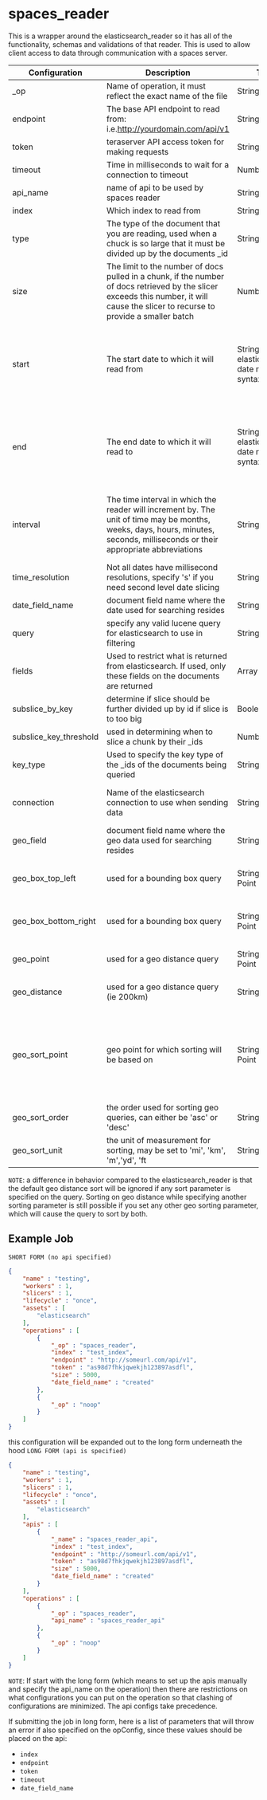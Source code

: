 # spaces_reader #
This is a wrapper around the elasticsearch_reader so it has all of the functionality, schemas and validations of that reader. This is used to allow client access to data through communication with a spaces server.

| Configuration | Description | Type |  Notes   |
| --------- | -------- | ------ | ------ |
| \_op | Name of operation, it must reflect the exact name of the file | String | required |
| endpoint | The base API endpoint to read from: i.e.http://yourdomain.com/api/v1 | String | required |
| token | teraserver API access token for making requests | String | required |
| timeout | Time in milliseconds to wait for a connection to timeout | Number | optional, defaults to 300000 ms or 5 mins  |
| api_name | name of api to be used by spaces reader | String | optional, defaults to 'spaces_reader_api' |
| index | Which index to read from | String | required |
| type | The type of the document that you are reading, used when a chuck is so large that it must be divided up by the documents \_id|String | required if using elasticsearch v5, optional otherwise, defaults to '_doc' |
| size | The limit to the number of docs pulled in a chunk, if the number of docs retrieved by the slicer exceeds this number, it will cause the slicer to recurse to provide a smaller batch | Number | optional, defaults to 5000 |
| start | The start date to which it will read from | String/Number/ elasticsearch date math syntax | optional, inclusive , if not provided the index will be queried for earliest date, this date will be reflected in the opConfig saved in the execution context |
| end | The end date to which it will read to| String/Number/ elasticsearch date math syntax | optional, exclusive, if not provided the index will be queried for latest date, this date will be reflected in the opConfig saved in the execution context |
| interval | The time interval in which the reader will increment by. The unit of time may be months, weeks, days, hours, minutes, seconds, milliseconds or their appropriate abbreviations | String | optional, defaults to auto which tries to calculate the interval by dividing date_range / (numOfRecords / size) |
| time_resolution | Not all dates have millisecond resolutions, specify 's' if you need second level date slicing | String | optional, defaults to milliseconds 'ms' |
| date_field_name | document field name where the date used for searching resides | String | required |
| query | specify any valid lucene query for elasticsearch to use in filtering| String | optional |
| fields | Used to restrict what is returned from elasticsearch. If used, only these fields on the documents are returned | Array | optional |
| subslice_by_key | determine if slice should be further divided up by id if slice is to too big | Boolean | optional, defaults to false |
| subslice_key_threshold | used in determining when to slice a chunk by their \_ids | Number | optional, defaults to 50000 |
| key_type | Used to specify the key type of the \_ids of the documents being queried | String | optional, defaults to elasticsearch id generator (base64url) |
| connection | Name of the elasticsearch connection to use when sending data | String | optional, defaults to the 'default' connection created for elasticsearch |
| geo_field | document field name where the geo data used for searching resides | String | optional, is required if any geo parameter is set |
| geo_box_top_left | used for a bounding box query | String/Geo Point | optional, must be paired with geo_box_bottom_right if used |
| geo_box_bottom_right | used for a bounding box query | String/Geo Point | optional, must be paired with geo_box_top_left if used |
| geo_point | used for a geo distance query | String/Geo Point | optional, must be paired with geo_distance if used |
| geo_distance | used for a geo distance query (ie 200km) | String | optional, must be paired with geo_point if used. |
| geo_sort_point | geo point for which sorting will be based on | String/Geo Point | optional, is required for bounding box queries if any sort parameters are set. geo distance queries default to use geo_point as the sorting point if this value is not set |
| geo_sort_order | the order used for sorting geo queries, can either be 'asc' or 'desc' | String | optional, defaults to 'asc' |
| geo_sort_unit | the unit of measurement for sorting, may be set to 'mi', 'km', 'm','yd', 'ft | String | optional, defaults to 'm' |

`NOTE`: a difference in behavior compared to the elasticsearch_reader is that the default geo distance sort will be ignored if any sort parameter is specified on the query. Sorting on geo distance while specifying another sorting parameter is still possible if you set any other geo sorting parameter, which will cause the query to sort by both.


## Example Job

`SHORT FORM (no api specified)`
```json
{
    "name" : "testing",
    "workers" : 1,
    "slicers" : 1,
    "lifecycle" : "once",
    "assets" : [
        "elasticsearch"
    ],
    "operations" : [
        {
            "_op" : "spaces_reader",
            "index" : "test_index",
            "endpoint" : "http://someurl.com/api/v1",
            "token" : "as98d7fhkjqwekjh123897asdfl",
            "size" : 5000,
            "date_field_name" : "created"
        },
        {
            "_op" : "noop"
        }
    ]
}

```

this configuration will be expanded out to the long form underneath the hood
`LONG FORM (api is specified)`

```json
{
    "name" : "testing",
    "workers" : 1,
    "slicers" : 1,
    "lifecycle" : "once",
    "assets" : [
        "elasticsearch"
    ],
    "apis" : [
        {
            "_name" : "spaces_reader_api",
            "index" : "test_index",
            "endpoint" : "http://someurl.com/api/v1",
            "token" : "as98d7fhkjqwekjh123897asdfl",
            "size" : 5000,
            "date_field_name" : "created"
        }
    ],
    "operations" : [
        {
            "_op" : "spaces_reader",
            "api_name" : "spaces_reader_api"
        },
        {
            "_op" : "noop"
        }
    ]
}
```

`NOTE`: If start with the long form (which means to set up the apis manually and specify the api_name on the operation) then there are restrictions on what configurations you can put on the operation so that clashing of configurations are minimized. The api configs take precedence.

If submitting the job in long form, here is a list of parameters that will throw an error if also specified on the opConfig, since these values should be placed on the api:
- `index`
- `endpoint`
- `token`
- `timeout`
- `date_field_name`
